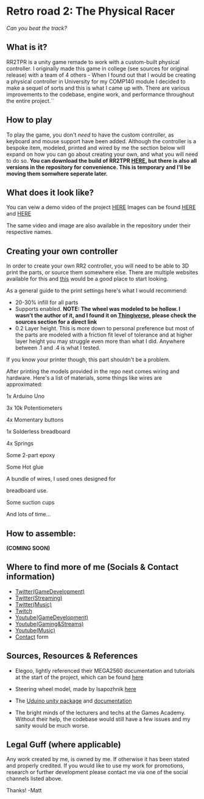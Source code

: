 # Retro road 2: The Physical Racer

*Can you beat the track?*

## What is it?

RR2TPR is a unity game remade to work with a custom-built physical controller. I originally made this game in college (see sources for original release)
with a team of 4 others - When I found out that I would be creating a physical
controller in University for my COMP140 module I decided to make a sequel of sorts
and this is what I came up with. There are various improvements to the codebase, engine work, and performance throughout the entire project.``

## How to play

To play the game, you don't *need* to have the custom controller, as keyboard and mouse support have been added. 
Although the controller is a bespoke item, modeled, printed and wired by me the section below will 
expand on how you can go about creating your own, and what you will need to do so. 
**You can download the build of RR2TPR [HERE](https://mattrobertscgd.itch.io/), but there is also all versions in the repository for convenience. This is temporary and I'll be moving them somwhere seperate later.**


## What does it look like?

You can veiw a demo video of the project [HERE](https://web.microsoftstream.com/video/919b078e-e843-4e73-be4a-2b724bd325e6)
Images can be found [HERE](https://imgur.com/bAdT4xP) and [HERE](https://imgur.com/F9zPJX0)

The same video and image are also available in the repository under their respective names.


## Creating your own controller

In order to create your own RR2 controller, you will need to be able to 3D print the parts, or source them somewhere else. 
There are multiple websites available for this and [this](https://all3dp.com/1/best-online-3d-printing-service-3d-print-services/) would be a good place to start looking.

As a general guide to the print settings here's what I would recommend:
- 20-30% infill for all parts
- Supports enabled. **NOTE: The wheel was modeled to be hollow. I wasn't the author of it, and I found it on [Thingiverse](https://www.thingiverse.com/), please check the sources section for a direct link**
- 0.2 Layer height. This is more down to personal preference but most of the parts are modeled with a 
friction fit level of tolerance and at higher layer height you may struggle even more than what I did. Anywhere between .1 and .4 is what I tested.

If you know your printer though, this part shouldn't be a problem.

After printing the models provided in the repo next comes wiring and hardware. Here's a list of materials, some things like wires are approximated:

1x Arduino Uno

3x 10k Potentiometers

4x Momentary buttons

1x Solderless breadboard

4x Springs

Some 2-part epoxy

Some Hot glue

A bundle of wires, I used ones designed for 

breadboard use.

Some suction cups

And lots of time...

## How to assemble:

**(COMING SOON)**

## Where to find more of me (Socials & Contact information)

- [Twitter(GameDevelopment)](https://twitter.com/MattRobertsCGD)
- [Twitter(Streaming)](https://twitter.com/thetruemystic_)
- [Twitter(Music)](https://twitter.com/VolatileFlow)
- [Twitch](https://www.twitch.tv/thetruemystic_)
- [Youtube(GameDevelopment)](https://www.youtube.com/channel/UC5qno-2R9uWWRPd3WT6MsHw)
- [Youtube(Gaming&Streams)](https://www.youtube.com/c/thetruemystic_)
- [Youtube(Music)](https://www.youtube.com/channel/UCtZF-RvqitFMk3urvHYSV5w)
- [Contact]() form

## Sources, Resources & References

- Elegoo, lightly referenced their MEGA2560 documentation and tutorials at the start of the project, which can be found [here](https://www.manualslib.com/manual/1353374/Elegoo-Mega2560.html#manual)

- Steering wheel model, made by Isapozhnik [here](https://www.thingiverse.com/thing:13534)

- The [Uduino unity package](https://marcteyssier.com/uduino/) and [documentation](https://marcteyssier.com/uduino/docs)

- The bright minds of the lecturers and techs at the Games Academy. Without their help, the codebase would still have a few issues and my sanity would be much worse.

## Legal Guff (where applicable)

Any work created by me, is owned by me. If otherwise it has been stated and properly credited.
If you would like to use my work for promotions, research or further development please contact me via one of the social channels
listed above.

Thanks! 
-Matt